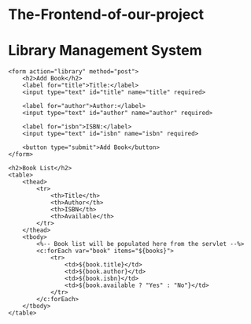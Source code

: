 # The-Frontend-of-our-project
<!DOCTYPE html>
<html lang="en">
<head>
    <meta charset="UTF-8">
    <meta name="viewport" content="width=device-width, initial-scale=1.0">
    <title>Library Management System</title>
    <link rel="stylesheet" href="styles.css">
</head>
<body>
    <h1>Library Management System</h1>

    <form action="library" method="post">
        <h2>Add Book</h2>
        <label for="title">Title:</label>
        <input type="text" id="title" name="title" required>
        
        <label for="author">Author:</label>
        <input type="text" id="author" name="author" required>
        
        <label for="isbn">ISBN:</label>
        <input type="text" id="isbn" name="isbn" required>
        
        <button type="submit">Add Book</button>
    </form>

    <h2>Book List</h2>
    <table>
        <thead>
            <tr>
                <th>Title</th>
                <th>Author</th>
                <th>ISBN</th>
                <th>Available</th>
            </tr>
        </thead>
        <tbody>
            <%-- Book list will be populated here from the servlet --%>
            <c:forEach var="book" items="${books}">
                <tr>
                    <td>${book.title}</td>
                    <td>${book.author}</td>
                    <td>${book.isbn}</td>
                    <td>${book.available ? "Yes" : "No"}</td>
                </tr>
            </c:forEach>
        </tbody>
    </table>
</body>
</html>
